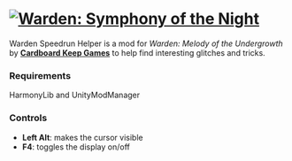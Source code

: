 [![Warden: Symphony of the Night](https://i.ibb.co/hsX1hnM/warden-logo-final-Copy.png)](https://www.cardboardkeep.com) 
=========================

Warden Speedrun Helper is a mod for *Warden: Melody of the Undergrowth* by [**Cardboard Keep Games**](https://www.cardboardkeep.com/) to help find interesting glitches and tricks.

### Requirements
HarmonyLib and UnityModManager

### Controls

- **Left Alt**: makes the cursor visible
- **F4**: toggles the display on/off

